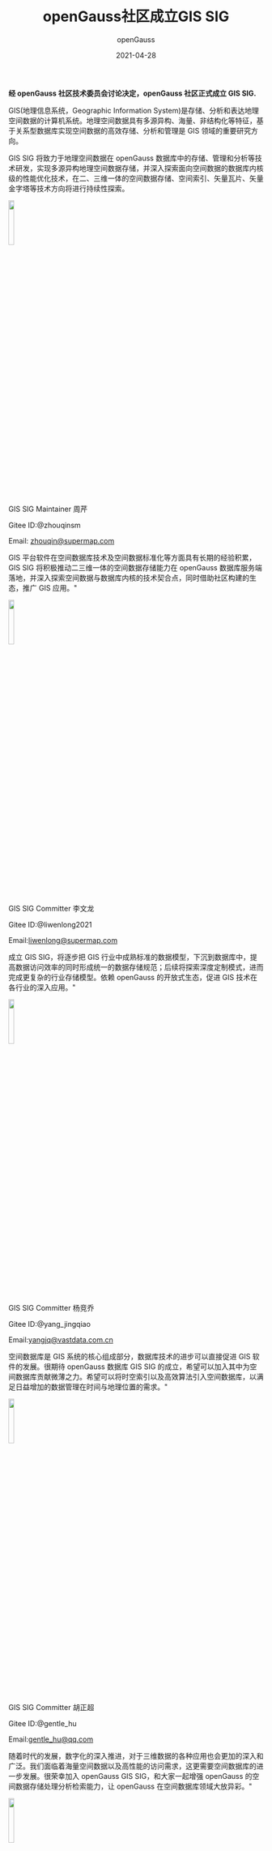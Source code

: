﻿---
title: 'openGauss社区成立GIS SIG'
date: '2021-04-28'
tags: ['theme']
banner: '/category/news/2021-04-28/banner.jpg'
category: 'news'
author: 'openGauss'
summary: '4月28日，openGauss社区成立GIS SIG'
---

**经 openGauss 社区技术委员会讨论决定，openGauss 社区正式成立 GIS SIG.**

GIS(地理信息系统，Geographic Information System)是存储、分析和表达地理空间数据的计算机系统。地理空间数据具有多源异构、海量、非结构化等特征，基于关系型数据库实现空间数据的高效存储、分析和管理是 GIS 领域的重要研究方向。

GIS SIG 将致力于地理空间数据在 openGauss 数据库中的存储、管理和分析等技术研发，实现多源异构地理空间数据存储，并深入探索面向空间数据的数据库内核级的性能优化技术，在二、三维一体的空间数据存储、空间索引、矢量瓦片、矢量金字塔等技术方向将进行持续性探索。

<img src="/zh/news/2021-04-28/周琼.png" style="width: 15%">

GIS SIG Maintainer 周芹

Gitee ID:@zhouqinsm

Email: zhouqin@supermap.com

GIS 平台软件在空间数据库技术及空间数据标准化等方面具有长期的经验积累，GIS SIG 将积极推动二三维一体的空间数据存储能力在 openGauss 数据库服务端落地，并深入探索空间数据与数据库内核的技术契合点，同时借助社区构建的生态，推广 GIS 应用。"

<img src="/zh/news/2021-04-28/李文龙.png" style="width: 15%">

GIS SIG Committer 李文龙

Gitee ID:@liwenlong2021

Email:liwenlong@supermap.com

成立 GIS SIG，将逐步把 GIS 行业中成熟标准的数据模型，下沉到数据库中，提高数据访问效率的同时形成统一的数据存储规范；后续将探索深度定制模式，进而完成更复杂的行业存储模型。依赖 openGauss 的开放式生态，促进 GIS 技术在各行业的深入应用。"

<img src="/zh/news/2021-04-28/杨竞乔.png" style="width: 15%">

GIS SIG Committer 杨竞乔

Gitee ID:@yang_jingqiao

Email:yangjq@vastdata.com.cn

空间数据库是 GIS 系统的核心组成部分，数据库技术的进步可以直接促进 GIS 软件的发展。很期待 openGauss 数据库 GIS SIG 的成立，希望可以加入其中为空间数据库贡献微薄之力。希望可以将时空索引以及高效算法引入空间数据库，以满足日益增加的数据管理在时间与地理位置的需求。"

<img src="/zh/news/2021-04-28/胡正超.png" style="width: 15%">

GIS SIG Committer 胡正超

Gitee ID:@gentle_hu

Email:gentle_hu@qq.com

随着时代的发展，数字化的深入推进，对于三维数据的各种应用也会更加的深入和广泛。我们面临着海量空间数据以及高性能的访问需求，这更需要空间数据库的进一步发展。很荣幸加入 openGauss GIS SIG，和大家一起增强 openGauss 的空间数据存储处理分析检索能力，让 openGauss 在空间数据库领域大放异彩。"

<img src="/zh/news/2021-04-28/宋清怡.png" style="width: 15%">

GIS SIG Committer 宋清怡

Gitee ID:@sqyyeah

Email:Qingyi.song@outlook.com

随着业务的发展，数据的形式呈现多样性发展，比如对 GIS（地理信息系统）中的地理信息相关的空间数据等的需求也在与日俱增。我们将关系型数据库 openGauss 与 GIS 结合，能够使得 DBMS 对空间数据的管理更加高效，同时也为 openGauss 赋予管理多样性数据的能力。"

                                   因为SIG是公开的，我们欢迎任何人加入并参与贡献

                                   仓库地址：

                                   https://gitee.com/opengauss/Yukon

                                   欢迎大家订阅GIS SIG邮件列表：

                                   gis-owner@opengauss.org

                                   公开的会议时间：

                                   北京时间 每双周一 16:00-17:00

**如果，你感兴趣的 SIG 组还未出现，**

**那么，新的 SIG 组将由你来发起！**

欢迎发送申请邮件至：tc@opengauss.org
